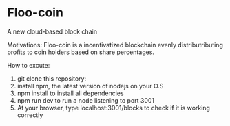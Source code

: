 # Floo-coin

A new cloud-based block chain

Motivations:
Floo-coin is a incentivatized blockchain evenly distributributing profits to coin holders based on share percentages.

How to excute:
1. git clone this repository:
2. install npm, the latest version of nodejs on your O.S
3. npm install to install all dependencies
4. npm run dev to run a node listening to port 3001
5. At your browser, type localhost:3001/blocks to check if it is working correctly